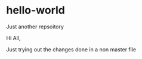 # hello-world
Just another repsoitory

Hi All,

Just trying out the changes done in a non master file

